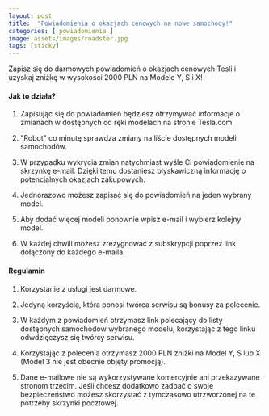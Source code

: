 ```yaml
---
layout: post
title:  "Powiadomienia o okazjach cenowych na nowe samochody!"
categories: [ powiadomienia ]
image: assets/images/roadster.jpg
tags: [sticky]
---
```


Zapisz się do darmowych powiadomień o okazjach cenowych Tesli i uzyskaj zniżkę w wysokości 2000 PLN na Modele Y, S i X!

#### Jak to działa?

1. Zapisując się do powiadomień będziesz otrzymywać informacje o zmianach w dostępnych od ręki modelach na stronie Tesla.com.

2. "Robot" co minutę sprawdza zmiany na liście dostępnych modeli samochodów.

3. W przypadku wykrycia zmian natychmiast wyśle Ci powiadomienie na skrzynkę e-mail. Dzięki temu dostaniesz błyskawiczną informację o potencjalnych okazjach zakupowych.

4. Jednorazowo możesz zapisać się do powiadomień na jeden wybrany model.

5. Aby dodać więcej modeli ponownie wpisz e-mail i wybierz kolejny model.

6. W każdej chwili możesz zrezygnować z subskrypcji poprzez link dołączony do każdego e-maila.

#### Regulamin

1. Korzystanie z usługi jest darmowe.

2. Jedyną korzyścią, która ponosi twórca serwisu są bonusy za polecenie.

3. W każdym z powiadomień otrzymasz link polecający do listy dostępnych samochodów wybranego modelu, korzystając z tego linku odwdzięczysz się twórcy serwisu.

4. Korzystając z polecenia otrzymasz 2000 PLN zniżki na Model Y, S lub X (Model 3 nie jest obecnie objęty promocją).

5. Dane e-mailowe nie są wykorzystywane komercyjnie ani przekazywane stronom trzecim. Jeśli chcesz dodatkowo zadbać o swoje bezpieczeństwo możesz skorzystać z tymczasowo utrzworzonej na te potrzeby skrzynki pocztowej.
